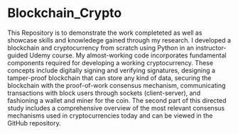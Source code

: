 # Blockchain_Crypto
This Repository is to demonstrate the work completeted as well as showcase skills and knowledege gained through my research. I developed a blockchain and cryptocurrency from scratch using Python in an instructor-guided Udemy course. My almost-working code incorporates fundamental components required for developing a  working cryptocurrency. These concepts include digitally signing and verifying signatures, designing a tamper-proof blockchain that can store any kind of data, securing the blockchain with the proof-of-work consensus mechanism, communicating transactions with block users through sockets (client-server), and fashioning a wallet and miner for the coin. The second part of this directed study includes a comprehensive overview of the most relevant consensus mechanisms used in cryptocurrencies today and can be viewed in the GitHub repository.

